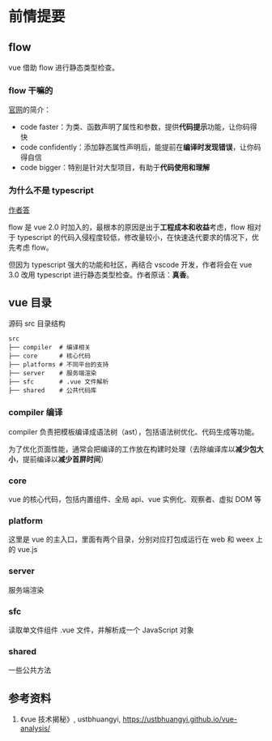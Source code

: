 # 前情提要

## flow

vue 借助 flow 进行静态类型检查。

### flow 干嘛的

[官网](https://flow.org/)的简介：

- code faster：为类、函数声明了属性和参数，提供**代码提示**功能，让你码得快
- code confidently：添加静态属性声明后，能提前在**编译时发现错误**，让你码得自信
- code bigger：特别是针对大型项目，有助于**代码使用和理解**

### 为什么不是 typescript

[作者答](https://www.zhihu.com/question/46397274)

flow 是 vue 2.0 时加入的，最根本的原因是出于**工程成本和收益**考虑，flow 相对于 typescript 的代码入侵程度较低，修改量较小，在快速迭代要求的情况下，优先考虑 flow。

但因为 typescript 强大的功能和社区，再结合 vscode 开发，作者将会在 vue 3.0 改用 typescript 进行静态类型检查。作者原话：**真香**。



## vue 目录

源码 src 目录结构

```
src
├── compiler  # 编译相关
├── core      # 核心代码 
├── platforms # 不同平台的支持
├── server    # 服务端渲染
├── sfc       # .vue 文件解析
├── shared    # 公共代码库
```

### compiler 编译

compiler 负责把模板编译成语法树（ast），包括语法树优化、代码生成等功能。

为了优化页面性能，通常会把编译的工作放在构建时处理（去除编译库以**减少包大小**，提前编译以**减少首屏时间**）

### core

vue 的核心代码，包括内置组件、全局 api、vue 实例化、观察者、虚拟 DOM 等

### platform

这里是 vue 的主入口，里面有两个目录，分别对应打包成运行在 web 和  weex 上的 vue.js

### server

服务端渲染

### sfc

读取单文件组件 .vue 文件，并解析成一个 JavaScript 对象

### shared

一些公共方法



## 参考资料

1. 《vue 技术揭秘》, ustbhuangyi, https://ustbhuangyi.github.io/vue-analysis/